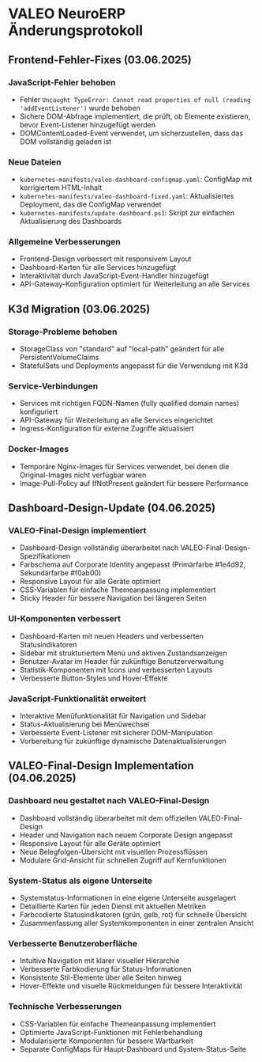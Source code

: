 # VALEO NeuroERP Änderungsprotokoll

## Frontend-Fehler-Fixes (03.06.2025)

### JavaScript-Fehler behoben
- Fehler `Uncaught TypeError: Cannot read properties of null (reading 'addEventListener')` wurde behoben
- Sichere DOM-Abfrage implementiert, die prüft, ob Elemente existieren, bevor Event-Listener hinzugefügt werden
- DOMContentLoaded-Event verwendet, um sicherzustellen, dass das DOM vollständig geladen ist

### Neue Dateien
- `kubernetes-manifests/valeo-dashboard-configmap.yaml`: ConfigMap mit korrigiertem HTML-Inhalt
- `kubernetes-manifests/valeo-dashboard-fixed.yaml`: Aktualisiertes Deployment, das die ConfigMap verwendet
- `kubernetes-manifests/update-dashboard.ps1`: Skript zur einfachen Aktualisierung des Dashboards

### Allgemeine Verbesserungen
- Frontend-Design verbessert mit responsivem Layout
- Dashboard-Karten für alle Services hinzugefügt
- Interaktivität durch JavaScript-Event-Handler hinzugefügt
- API-Gateway-Konfiguration optimiert für Weiterleitung an alle Services

## K3d Migration (03.06.2025)

### Storage-Probleme behoben
- StorageClass von "standard" auf "local-path" geändert für alle PersistentVolumeClaims
- StatefulSets und Deployments angepasst für die Verwendung mit K3d

### Service-Verbindungen
- Services mit richtigen FQDN-Namen (fully qualified domain names) konfiguriert
- API-Gateway für Weiterleitung an alle Services eingerichtet
- Ingress-Konfiguration für externe Zugriffe aktualisiert

### Docker-Images
- Temporäre Nginx-Images für Services verwendet, bei denen die Original-Images nicht verfügbar waren
- Image-Pull-Policy auf IfNotPresent geändert für bessere Performance 

## Dashboard-Design-Update (04.06.2025)

### VALEO-Final-Design implementiert
- Dashboard-Design vollständig überarbeitet nach VALEO-Final-Design-Spezifikationen
- Farbschema auf Corporate Identity angepasst (Primärfarbe #1e4d92, Sekundärfarbe #f0ab00)
- Responsive Layout für alle Geräte optimiert
- CSS-Variablen für einfache Themeanpassung implementiert
- Sticky Header für bessere Navigation bei längeren Seiten

### UI-Komponenten verbessert
- Dashboard-Karten mit neuen Headers und verbesserten Statusindikatoren
- Sidebar mit strukturiertem Menü und aktiven Zustandsanzeigen
- Benutzer-Avatar im Header für zukünftige Benutzerverwaltung
- Statistik-Komponenten mit Icons und verbesserten Layouts
- Verbesserte Button-Styles und Hover-Effekte

### JavaScript-Funktionalität erweitert
- Interaktive Menüfunktionalität für Navigation und Sidebar
- Status-Aktualisierung bei Menüwechsel
- Verbesserte Event-Listener mit sicherer DOM-Manipulation
- Vorbereitung für zukünftige dynamische Datenaktualisierungen 

## VALEO-Final-Design Implementation (04.06.2025)

### Dashboard neu gestaltet nach VALEO-Final-Design
- Dashboard vollständig überarbeitet mit dem offiziellen VALEO-Final-Design
- Header und Navigation nach neuem Corporate Design angepasst
- Responsive Layout für alle Geräte optimiert
- Neue Belegfolgen-Übersicht mit visuellen Prozessflüssen
- Modulare Grid-Ansicht für schnellen Zugriff auf Kernfunktionen

### System-Status als eigene Unterseite
- Systemstatus-Informationen in eine eigene Unterseite ausgelagert
- Detaillierte Karten für jeden Dienst mit aktuellen Metriken
- Farbcodierte Statusindikatoren (grün, gelb, rot) für schnelle Übersicht
- Zusammenfassung aller Systemkomponenten in einer zentralen Ansicht

### Verbesserte Benutzeroberfläche
- Intuitive Navigation mit klarer visueller Hierarchie
- Verbesserte Farbkodierung für Status-Informationen
- Konsistente Stil-Elemente über alle Seiten hinweg
- Hover-Effekte und visuelle Rückmeldungen für bessere Interaktivität

### Technische Verbesserungen
- CSS-Variablen für einfache Themeanpassung implementiert
- Optimierte JavaScript-Funktionen mit Fehlerbehandlung
- Modularisierte Komponenten für bessere Wartbarkeit
- Separate ConfigMaps für Haupt-Dashboard und System-Status-Seite 